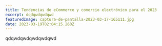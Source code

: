 ```yaml
---
title: Tendencias de eCommerce y comercio electrónico para el 2023
excerpt: dqdqwdqwdqwd
featuredImage: captura-de-pantalla-2023-03-17-165111.jpg
date: 2023-03-19T02:04:15.260Z
---
```

q﻿dqwdqwdqwdqwdqwd